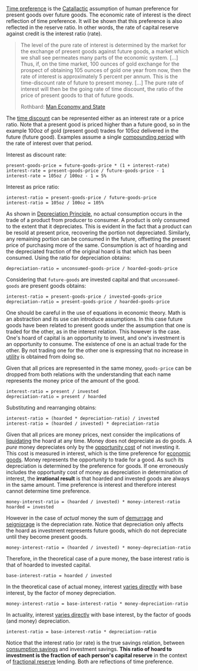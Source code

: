 [Time preference](Time-Preference-Fallacy) is the [Catallactic](https://en.wikipedia.org/wiki/Catallactics) assumption of human preference for present goods over future goods. The economic rate of interest is the direct reflection of time preference. It will be shown that this preference is also reflected in the reserve ratio. In other words, the rate of capital reserve against credit is the interest ratio (rate).

> The level of the pure rate of interest is determined by the market for the exchange of present goods against future goods, a market which we shall see permeates many parts of the economic system. [...] Thus, if, on the time market, 100 ounces of gold exchange for the prospect of obtaining 105 ounces of gold one year from now, then the rate of interest is approximately 5 percent per annum. This is the time-discount rate of future to present money. [...] The pure rate of interest will then be the going rate of time discount, the ratio of the price of present goods to that of future goods.
>
> Rothbard: [Man Economy and State](https://mises.org/library/man-economy-and-state-power-and-market/html/p/989)

The [time discount](https://en.wikipedia.org/wiki/Present_value#Present_value_of_a_lump_sum) can be represented either as an interest rate or a price ratio. Note that a present good is priced higher than a future good, so in the example 100oz of gold (present good) trades for 105oz delivered in the future (future good). Examples assume a single [compounding period](https://en.wikipedia.org/wiki/Compound_interest) with the rate of interest over that period.

Interest as discount rate:
```
present-goods-price = future-goods-price * (1 + interest-rate)
interest-rate = present-goods-price / future-goods-price - 1 
interest-rate = 105oz / 100oz - 1 = 5%
```
Interest as price ratio:
```
interest-ratio = present-goods-price / future-goods-price
interest-ratio = 105oz / 100oz = 105%
```
As shown in [Depreciation Principle](Depreciation-Principle), no actual consumption occurs in the trade of a product from producer to consumer. A product is only consumed to the extent that it depreciates. This is evident in the fact that a product can be resold at present price, recovering the portion not depreciated. Similarly, any remaining portion can be consumed in the future, offsetting the present price of purchasing more of the same. Consumption is act of hoarding and the depreciated fraction of the original hoard is that which has been consumed. Using the ratio for depreciation obtains:
```
depreciation-ratio = unconsumed-goods-price / hoarded-goods-price
```
Considering that `future-goods` are invested capital and that `unconsumed-goods` are present goods obtains:
```
interest-ratio = present-goods-price / invested-goods-price
depreciation-ratio = present-goods-price / hoarded-goods-price
```
One should be careful in the use of equations in economic theory. Math is an abstraction and its use can introduce assumptions. In this case future goods have been related to present goods under the assumption that one is traded for the other, as in the interest relation. This however is the case. One's hoard of capital is an opportunity to invest, and one's investment is an opportunity to consume. The existence of one is an actual trade for the other. By not trading one for the other one is expressing that no increase in [utility](Glossary#utility) is obtained from doing so.

Given that all prices are represented in the same money, `goods-price` can be dropped from both relations with the understanding that each name represents the money price of the amount of the good.
```
interest-ratio = present / invested
depreciation-ratio = present / hoarded
```
Substituting and rearranging obtains:
```
interest-ratio = (hoarded * depreciation-ratio) / invested
interest-ratio = (hoarded / invested) * depreciation-ratio
```
Given that all prices are money prices, next consider the implications of [liquidating](https://en.wikipedia.org/wiki/Liquidation) the hoard at any time. Money does not depreciate as do goods. A *pure* money depreciates only by the [opportunity cost](https://en.wikipedia.org/wiki/Opportunity_cost) of not investing it. This cost is measured in interest, which is the time preference for [economic goods](https://en.wikipedia.org/wiki/Goods). Money represents the opportunity to trade for a good. As such its depreciation is determined by the preference for goods. If one erroneously includes the opportunity cost of money as depreciation in determination of interest, the **irrational result** is that hoarded and invested goods are always in the same amount. Time preference is interest and therefore interest cannot determine time preference.
```
money-interest-ratio = (hoarded / invested) * money-interest-ratio
hoarded = invested
```
However in the case of *actual* money the sum of [demurrage](https://en.wikipedia.org/wiki/Demurrage) and [seigniorage](https://en.wikipedia.org/wiki/Seigniorage) is the depreciation rate. Notice that depreciation only affects the hoard as investment represents future goods, which do not depreciate until they become present goods.
```
money-interest-ratio = (hoarded / invested) * money-depreciation-ratio
```
Therefore, in the theoretical case of a pure money, the base interest ratio is that of hoarded to invested capital.
```
base-interest-ratio = hoarded / invested
```
In the theoretical case of actual money, interest [varies directly](https://en.wikipedia.org/wiki/Proportionality_(mathematics)#Direct_proportionality) with base interest, by the factor of money depreciation.
```
money-interest-ratio = base-interest-ratio * money-depreciation-ratio
```
In actuality, interest [varies directly](https://en.wikipedia.org/wiki/Proportionality_(mathematics)#Direct_proportionality) with base interest, by the factor of goods (and money) depreciation.
```
interest-ratio = base-interest-ratio * depreciation-ratio
```
Notice that the interest ratio (or rate) is the true savings relation, between [consumption savings](Speculative-Consumption) and investment savings. **This ratio of hoard to investment is the fraction of each person's capital reserve** in the context of [fractional reserve](Full-Reserve-Fallacy) lending. Both are reflections of time preference.